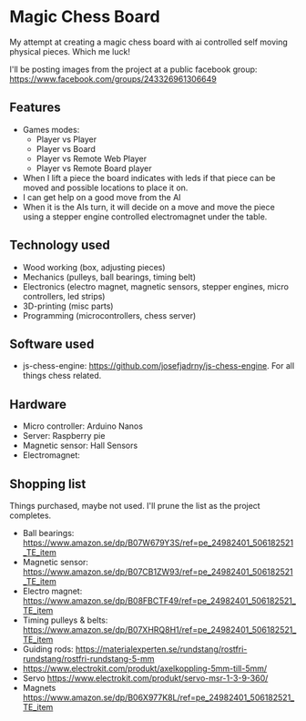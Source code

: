 # Magic Chess Board
My attempt at creating a magic chess board with ai controlled self moving physical pieces. Which me luck!

I'll be posting images from the project at a public facebook group: https://www.facebook.com/groups/243326961306649


## Features
 - Games modes:
   * Player vs Player  
   * Player vs Board 
   * Player vs Remote Web Player 
   * Player vs Remote Board player
 - When I lift a piece the board indicates with leds if that piece can be moved and possible locations to place it on.
 - I can get help on a good move from the AI
 - When it is the AIs turn, it will decide on a move and move the piece using a stepper engine controlled electromagnet under the table.

## Technology used
 - Wood working (box, adjusting pieces)
 - Mechanics (pulleys, ball bearings, timing belt)
 - Electronics (electro magnet, magnetic sensors, stepper engines, micro controllers, led strips)
 - 3D-printing (misc parts)
 - Programming (microcontrollers, chess server)

## Software used
 - js-chess-engine: https://github.com/josefjadrny/js-chess-engine. For all things chess related.


## Hardware
 - Micro controller:  Arduino Nanos
 - Server: Raspberry pie
 - Magnetic sensor: Hall Sensors 
 - Electromagnet: 

## Shopping list
Things purchased, maybe not used. I'll prune the list as the project completes.
 - Ball bearings: https://www.amazon.se/dp/B07W679Y3S/ref=pe_24982401_506182521_TE_item
 - Magnetic sensor: https://www.amazon.se/dp/B07CB1ZW93/ref=pe_24982401_506182521_TE_item
 - Electro magnet: https://www.amazon.se/dp/B08FBCTF49/ref=pe_24982401_506182521_TE_item
 - Timing pulleys & belts: https://www.amazon.se/dp/B07XHRQ8H1/ref=pe_24982401_506182521_TE_item
 - Guiding rods: https://materialexperten.se/rundstang/rostfri-rundstang/rostfri-rundstang-5-mm
 - https://www.electrokit.com/produkt/axelkoppling-5mm-till-5mm/
 - Servo https://www.electrokit.com/produkt/servo-msr-1-3-9-360/
 - Magnets https://www.amazon.se/dp/B06X977K8L/ref=pe_24982401_506182521_TE_item
 


